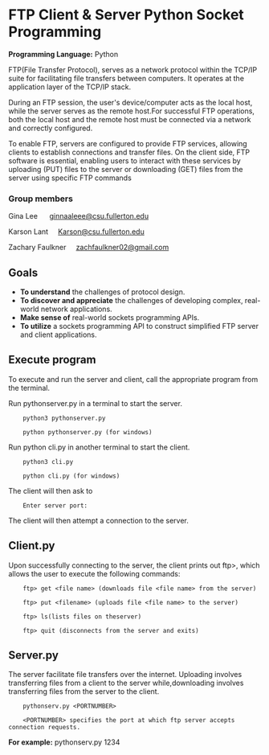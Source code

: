 # FTP Client & Server Python Socket Programming
**Programming Language:** Python 

FTP(File Transfer Protocol), serves as a network protocol within the TCP/IP suite for facilitating file transfers between computers. It operates at the application layer of the TCP/IP stack.


During an FTP session, the user's device/computer acts as the local host, while the server serves as the remote host.For successful FTP operations, both the local host and the remote host must be connected via a network and correctly configured.


To enable FTP, servers are configured to provide FTP services, allowing clients to establish connections and transfer files. On the client side, FTP software is essential, enabling users to interact with these services by uploading (PUT) files to the server or downloading (GET) files from the server using specific FTP commands


### Group members
Gina Lee &nbsp;&nbsp;&nbsp;&nbsp; ginnaaleee@csu.fullerton.edu

Karson Lant &nbsp;&nbsp;&nbsp;&nbsp;Karson@csu.fullerton.edu              

Zachary Faulkner &nbsp;&nbsp;&nbsp;&nbsp;zachfaulkner02@gmail.com

## Goals
+ **To understand** the challenges of protocol design.
+ **To discover and appreciate** the challenges of developing complex, real-world network applications.
+ **Make sense of** real-world sockets programming APIs.
+ **To utilize** a sockets programming API to construct simplified FTP server and client
applications.

## Execute program
To execute and run the server and client, call the appropriate program from the terminal. 

Run pythonserver.py in a terminal to start the server.
       
        python3 pythonserver.py 
        
        python pythonserver.py (for windows)
Run python cli.py in another terminal to start the client.
     
        python3 cli.py
        
        python cli.py (for windows)

The client will then ask to
      
        Enter server port:

The client will then attempt a connection to the server.

## Client.py 

Upon successfully connecting to the server, the client prints out ftp>, which allows the user to execute the following commands:

        ftp> get <file name> (downloads file <file name> from the server) 

        ftp> put <filename> (uploads file <file name> to the server)

        ftp> ls(lists files on theserver)

        ftp> quit (disconnects from the server and exits)

## Server.py

The server facilitate file transfers over the internet. Uploading involves transferring files from a client to the server while,downloading involves transferring files from the server to the client. 

        pythonserv.py <PORTNUMBER>

        <PORTNUMBER> specifies the port at which ftp server accepts connection requests.

**For example:** pythonserv.py 1234
